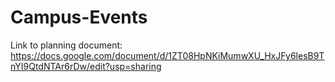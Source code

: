 # Campus-Events

Link to planning document: https://docs.google.com/document/d/1ZT08HpNKiMumwXU_HxJFy6lesB9TnYI9QtdNTAr6rDw/edit?usp=sharing
